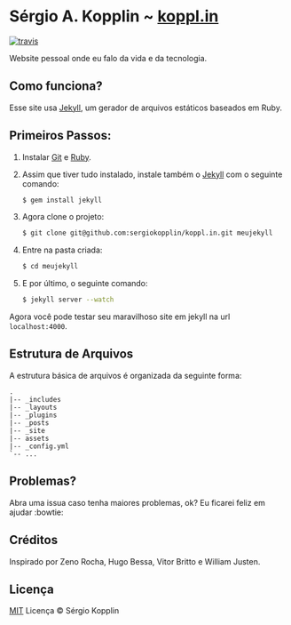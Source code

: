 # Sérgio A. Kopplin ~ [koppl.in][sitelink]
[![travis]][Travis]

Website pessoal onde eu falo da vida e da tecnologia.

## Como funciona?

Esse site usa [Jekyll][jekyll], um gerador de arquivos estáticos baseados em Ruby.

## Primeiros Passos:

1. Instalar [Git][git] e [Ruby][ruby].

2. Assim que tiver tudo instalado, instale também o [Jekyll][jekyll] com o seguinte comando:

    ```sh
    $ gem install jekyll
    ```

3. Agora clone o projeto:

    ```sh
    $ git clone git@github.com:sergiokopplin/koppl.in.git meujekyll
    ```

4. Entre na pasta criada:

    ```sh
    $ cd meujekyll
    ```

5. E por último, o seguinte comando:

    ```sh
    $ jekyll server --watch
    ```

Agora você pode testar seu maravilhoso site em jekyll na url  `localhost:4000`.

## Estrutura de Arquivos

A estrutura básica de arquivos é organizada da seguinte forma:

```
.
|-- _includes
|-- _layouts
|-- _plugins
|-- _posts
|-- _site
|-- assets
|-- _config.yml
`-- ...
```

## Problemas?

Abra uma issua caso tenha maiores problemas, ok? Eu ficarei feliz em ajudar :bowtie:

## Créditos

Inspirado por Zeno Rocha, Hugo Bessa, Vitor Britto e William Justen.

## Licença

[MIT][mit] Licença © Sérgio Kopplin

[sitelink]: http://koppl.in
[twitter]: http://i.imgur.com/tXSoThF.png
[travis]: https://travis-ci.org/sergiokopplin/kopplin-website.svg
[jekyll]: http://jekyllrb.com/
[git]: http://git-scm.com/downloads
[ruby]: http://www.ruby-lang.org/pt/downloads/
[mit]: http://kopplin.mit-license.org/
